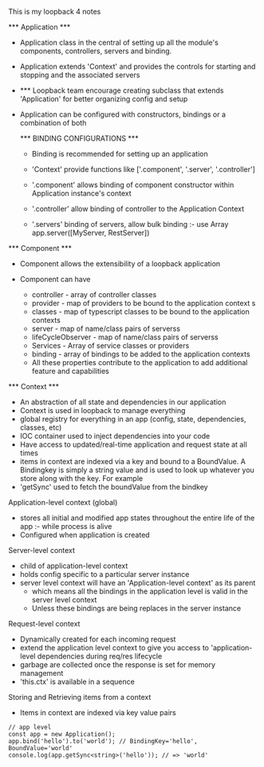 This is my loopback 4 notes

*** Application ***

- Application class in the central of setting up all the module's components, controllers,
  servers and binding.
- Application extends 'Context' and provides the controls for starting and stopping and
  the associated servers
- *** Loopback team encourage creating subclass that extends 'Application' for better
  organizing config and setup
- Application can be configured with constructors, bindings or a combination of both

	*** BINDING CONFIGURATIONS ***

	- Binding is recommended for setting up an application
	- 'Context' provide functions like ['.component', '.server', '.controller'] 

	- '.component' allows binding of component constructor within Application
	  instance's context
	- '.controller' allow binding of controller to the Application Context
	- '.servers' binding of servers, allow bulk binding :- use Array app.server([MyServer,
	  RestServer])


*** Component *** 

- Component allows the extensibility of a loopback application     
- Component can have 
	- controller - array of controller classes
	- provider - map of providers to be bound to the application context s
	- classes - map of typescript classes to be bound to the application contexts
	- server - map of name/class pairs of serverss
	- lifeCycleObserver - map of name/class pairs of serverss
	- Services - Array of service classes or providers
	- binding - array of bindings to be added to the application contexts

	* All these properties contribute to the application to add additional feature and capabilities

*** Context *** 

- An abstraction of all state and dependencies in our application
- Context is used in loopback to manage everything
- global registry for everything in an app (config, state, dependencies, classes, etc)
- IOC container used to inject dependencies into your code
- Have access to updated/real-time application and request state at all times
- items in  context are indexed via a key and bound to a BoundValue. A Bindingkey is simply a string
  value and is used to look up whatever you store along with the key. For example
- 'getSync' used to fetch the boundValue from the bindkey

Application-level context (global) 
- stores all initial and modified app states throughout the entire life of the app :- while process
  is alive
- Configured when application is created

Server-level context
- child of application-level context
- holds config specific to a particular server instance
- server level context will have an 'Application-level context' as its parent
	- which means all the bindings in the application level is valid in the server level context
	- Unless these bindings are being replaces in the server instance 

Request-level context
- Dynamically created for each incoming request
- extend the application level context to give you access to 'application-level dependencies during
  req/res lifecycle
- garbage are collected once the response is set for memory management
- 'this.ctx' is available in a sequence

Storing and Retrieving items from a context
- Items in context are indexed via key value pairs

```
// app level
const app = new Application();
app.bind('hello').to('world'); // BindingKey='hello', BoundValue='world'
console.log(app.getSync<string>('hello')); // => 'world'
```









